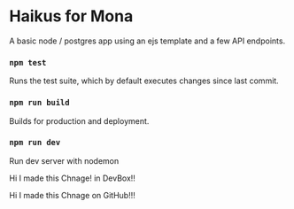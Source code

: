 # Haikus for Mona

A basic node / postgres app using an ejs template and a few API endpoints.

### `npm test`

Runs the test suite, which by default executes changes since last commit.

### `npm run build`

Builds for production and deployment.

### `npm run dev`

Run dev server with nodemon

Hi I made this Chnage! in DevBox!!

Hi I made this Chnage on GitHub!!!
